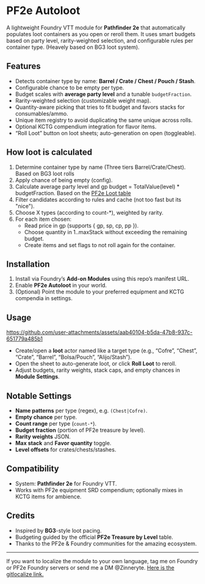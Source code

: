 # PF2e Autoloot

A lightweight Foundry VTT module for **Pathfinder 2e** that automatically populates loot containers as you open or reroll them. It uses smart budgets based on party level, rarity-weighted selection, and configurable rules per container type. (Heavely based on BG3 loot system).

## Features

* Detects container type by name: **Barrel / Crate / Chest / Pouch / Stash**.
* Configurable chance to be empty per type.
* Budget scales with **average party level** and a tunable `budgetFraction`.
* Rarity-weighted selection (customizable weight map).
* Quantity-aware picking that tries to fit budget and favors stacks for consumables/ammo.
* Unique item registry to avoid duplicating the same unique across rolls.
* Optional KCTG compendium integration for flavor items.
* “Roll Loot” button on loot sheets; auto-generation on open (toggleable).

## How loot is calculated

1. Determine container type by name (Three tiers Barrel/Crate/Chest).
   Based on BG3 loot rolls
2. Apply chance of being empty (config).
3. Calculate average party level and gp budget = TotalValue(level) * budgetFraction.
   Based on the [PF2e Loot table](https://2e.aonprd.com/Rules.aspx?ID=2656&Redirected=1)
4. Filter candidates according to rules and cache (not too fast but its "nice").
5. Choose X types (according to count-*), weighted by rarity.
6. For each item chosen:
   * Read price in gp (supports { gp, sp, cp, pp }).
   * Choose quantity in 1..maxStack without exceeding the remaining budget.
   * Create items and set flags to not roll again for the container.

## Installation

1. Install via Foundry’s **Add-on Modules** using this repo’s manifest URL.
2. Enable **PF2e Autoloot** in your world.
3. (Optional) Point the module to your preferred equipment and KCTG compendia in settings.

## Usage

https://github.com/user-attachments/assets/aab40104-b5da-47b8-937c-651779a485b1

* Create/open a **loot** actor named like a target type (e.g., “Cofre”, “Chest”, “Crate”, “Barrel”, “Bolsa/Pouch”, “Alijo/Stash”).
* Open the sheet to auto-generate loot, or click **Roll Loot** to reroll.
* Adjust budgets, rarity weights, stack caps, and empty chances in **Module Settings**.

## Notable Settings

* **Name patterns** per type (regex), e.g. `(Chest|Cofre)`.
* **Empty chance** per type.
* **Count range** per type (`count-*`).
* **Budget fraction** (portion of PF2e treasure by level).
* **Rarity weights** JSON.
* **Max stack** and **Favor quantity** toggle.
* **Level offsets** for crates/chests/stashes.

## Compatibility

* System: **Pathfinder 2e** for Foundry VTT.
* Works with PF2e equipment SRD compendium; optionally mixes in KCTG items for ambience.

## Credits

* Inspired by **BG3**-style loot pacing.
* Budgeting guided by the official **PF2e Treasure by Level** table.
* Thanks to the PF2e & Foundry communities for the amazing ecosystem.

---

If you want to localize the module to your own language, tag me on Foundry or PF2e Foundry servers or send me a DM @Zinneryte. [Here is the gitlocalize link.](https://gitlocalize.com/repo/10500)
